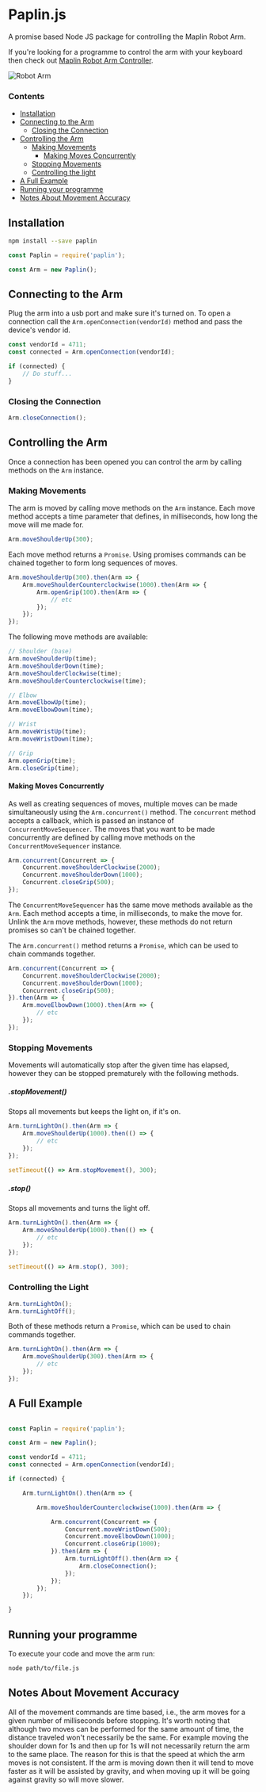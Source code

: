 # Paplin.js

A promise based Node JS package for controlling the Maplin Robot Arm.

If you're looking for a programme to control the arm with your keyboard then check out [Maplin Robot Arm Controller](https://github.com/ArranJacques/maplin-robot-arm-controller).

![Robot Arm](photo.jpg?raw=true)

### Contents

- [Installation](#installation)
- [Connecting to the Arm](#connecting-to-the-arm)
    - [Closing the Connection](#closing-the-connection)
- [Controlling the Arm](#controlling-the-arm)
    - [Making Movements](#making-movements)
        - [Making Moves Concurrently](#making-moves-concurrently)
    - [Stopping Movements](#stopping-movements)
    - [Controlling the light](#controlling-the-light)
- [A Full Example](#a-full-example)
- [Running your programme](#running-your-programme)
- [Notes About Movement Accuracy](#notes-about-movement-accuracy)

## Installation

```bash
npm install --save paplin
```

```javascript
const Paplin = require('paplin');

const Arm = new Paplin();
```

## Connecting to the Arm

Plug the arm into a usb port and make sure it's turned on. To open a connection call the `Arm.openConnection(vendorId)` method and pass the device's vendor id.

```javascript
const vendorId = 4711;
const connected = Arm.openConnection(vendorId);

if (connected) {
    // Do stuff...
}
```

### Closing the Connection

```javascript
Arm.closeConnection();
```


## Controlling the Arm

Once a connection has been opened you can control the arm by calling methods on the `Arm` instance.

### Making Movements

The arm is moved by calling move methods on the `Arm` instance. Each move method accepts a time parameter that defines, in milliseconds, how long the move will me made for.

```javascript
Arm.moveShoulderUp(300);
```

Each move method returns a `Promise`. Using promises commands can be chained together to form long sequences of moves.

```javascript
Arm.moveShoulderUp(300).then(Arm => {
    Arm.moveShoulderCounterclockwise(1000).then(Arm => {
        Arm.openGrip(100).then(Arm => {
            // etc
        });
    });
});
```

The following move methods are available:

```javascript
// Shoulder (base)
Arm.moveShoulderUp(time);
Arm.moveShoulderDown(time);
Arm.moveShoulderClockwise(time);
Arm.moveShoulderCounterclockwise(time);

// Elbow
Arm.moveElbowUp(time);
Arm.moveElbowDown(time);

// Wrist
Arm.moveWristUp(time);
Arm.moveWristDown(time);

// Grip
Arm.openGrip(time);
Arm.closeGrip(time);
```

#### Making Moves Concurrently

As well as creating sequences of moves, multiple moves can be made simultaneously using the `Arm.concurrent()` method. The `concurrent` method accepts a callback, which is passed an instance of `ConcurrentMoveSequencer`. The moves that you want to be made concurrently are defined by calling move methods on the `ConcurrentMoveSequencer` instance.

```javascript
Arm.concurrent(Concurrent => {
    Concurrent.moveShoulderClockwise(2000);
    Concurrent.moveShoulderDown(1000);
    Concurrent.closeGrip(500);
});
```

The `ConcurrentMoveSequencer` has the same move methods available as the `Arm`. Each method accepts a time, in milliseconds, to make the move for. Unlink the `Arm` move methods, however, these methods do not return promises so can't be chained together.

The `Arm.concurrent()` method returns a `Promise`, which can be used to chain commands together.

```javascript
Arm.concurrent(Concurrent => {
    Concurrent.moveShoulderClockwise(2000);
    Concurrent.moveShoulderDown(1000);
    Concurrent.closeGrip(500);
}).then(Arm => {
    Arm.moveElbowDown(1000).then(Arm => {
        // etc    
    });
});
```

### Stopping Movements

Movements will automatically stop after the given time has elapsed, however they can be stopped prematurely with the following methods.

##### .stopMovement()

Stops all movements but keeps the light on, if it's on.

```javascript
Arm.turnLightOn().then(Arm => {
    Arm.moveShoulderUp(1000).then(() => {
        // etc
    });
});
    
setTimeout(() => Arm.stopMovement(), 300);
```


##### .stop()

Stops all movements and turns the light off.

```javascript
Arm.turnLightOn().then(Arm => {
    Arm.moveShoulderUp(1000).then(() => {
        // etc
    });
});
    
setTimeout(() => Arm.stop(), 300);
```


### Controlling the Light

```javascript
Arm.turnLightOn();
Arm.turnLightOff();
```

Both of these methods return a `Promise`, which can be used to chain commands together.

```javascript
Arm.turnLightOn().then(Arm => {
    Arm.moveShoulderUp(300).then(Arm => {
        // etc
    });
});
```

## A Full Example

```javascript

const Paplin = require('paplin');

const Arm = new Paplin();

const vendorId = 4711;
const connected = Arm.openConnection(vendorId);

if (connected) {

    Arm.turnLightOn().then(Arm => {

        Arm.moveShoulderCounterclockwise(1000).then(Arm => {

            Arm.concurrent(Concurrent => {
                Concurrent.moveWristDown(500);
                Concurrent.moveElbowDown(1000);
                Concurrent.closeGrip(1000);
            }).then(Arm => {
                Arm.turnLightOff().then(Arm => {
                    Arm.closeConnection();
                });
            });
        });
    });

}
```

## Running your programme

To execute your code and move the arm run:

```bash
node path/to/file.js
```

## Notes About Movement Accuracy

All of the movement commands are time based, i.e., the arm moves for a given number of milliseconds before stopping. It's worth noting that although two moves can be performed for the same amount of time, the distance traveled won't necessarily be the same. For example moving the shoulder down for 1s and then up for 1s will not necessarily return the arm to the same place. The reason for this is that the speed at which the arm moves is not consistent. If the arm is moving down then it will tend to move faster as it will be assisted by gravity, and when moving up it will be going against gravity so will move slower.
